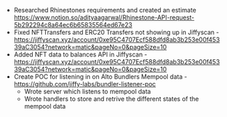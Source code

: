 - Researched Rhinestones requirements and created an estimate https://www.notion.so/adityaagarwal/Rhinestone-API-request-5b292294c8a64ec6b65835564ed67e23
- Fixed NFTTransfers and ERC20 Transfers not showing up in Jiffyscan - https://jiffyscan.xyz/account/0xe95C4707Ecf588dfd8ab3b253e00f45339aC3054?network=matic&pageNo=0&pageSize=10
- Added NFT data to balances API in Jiffyscan - https://jiffyscan.xyz/account/0xe95C4707Ecf588dfd8ab3b253e00f45339aC3054?network=matic&pageNo=0&pageSize=10
- Create POC for listening in on Alto Bundlers Mempool data - https://github.com/jiffy-labs/bundler-listener-poc
  - Wrote server which listens to mempool data
  - Wrote handlers to store and retrive the different states of the mempool data 
